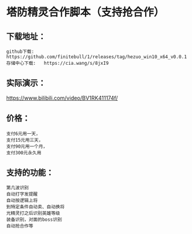 塔防精灵合作脚本（支持抢合作）
==========================

下载地址：
---------------
    github下载:    https://github.com/finitebull/1/releases/tag/hezuo_win10_x64_v0.0.1
    存储中心下载:   https://cia.wang/s/8jxI9

实际演示：
--------------
https://www.bilibili.com/video/BV1RK411174f/

价格：
-------------
    支付6元用一天，
    支付15元用三天，
    支付90元用一个月，
    支付300元永久用
  
支持的功能：
----------------
    第几波识别
    自动打字发提醒
    自动按逻辑上将
    到特定条件自动卖、自动换将
    光精灵打之后识别英雄等级
    装备识别，对面的boss识别
    自动抢合作等



